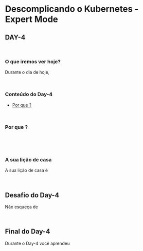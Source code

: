 # Descomplicando o Kubernetes - Expert Mode

## DAY-4
&nbsp;

### O que iremos ver hoje?

Durante o dia de hoje, 



&nbsp;
### Conteúdo do Day-4

- [Por que ?](#por-que-)


&nbsp;
### Por que ?

&nbsp;

&nbsp;

### A sua lição de casa

A sua lição de casa é 

&nbsp;
## Desafio do Day-4

Não esqueça de

&nbsp;

## Final do Day-4

Durante o Day-4 você aprendeu 


&nbsp;
